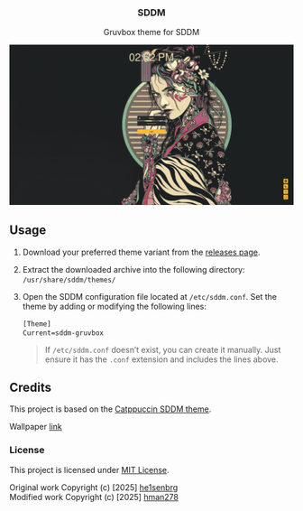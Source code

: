 <div align="center">
  <h3>SDDM</h3>
  <p>Gruvbox theme for SDDM</p>
</div>

<p align="center">
  <img src="assets/gruvbox.png"/>
</p>



## Usage
1. Download your preferred theme variant from the [releases page](https://github.com/hman278/sddm-gruvbox/releases).
2. Extract the downloaded archive into the following directory:  
   `/usr/share/sddm/themes/`
3. Open the SDDM configuration file located at `/etc/sddm.conf`. Set the theme by adding or modifying the following lines:

   ```
   [Theme]
   Current=sddm-gruvbox
   ```



   > If `/etc/sddm.conf` doesn’t exist, you can create it manually. Just ensure it has the `.conf` extension and includes the lines above.


## Credits

This project is based on the [Catppuccin SDDM theme](https://github.com/catppuccin/sddm).

Wallpaper [link](https://gruvbox-wallpapers.pages.dev/)

### License
This project is licensed under [MIT License](https://github.com/he1senbrg/sddm-gruvbox/blob/main/LICENSE).


Original work Copyright (c) [2025] [he1senbrg](https://github.com/he1senbrg)  
Modified work Copyright (c) [2025] [hman278](https://github.com/hman278)
